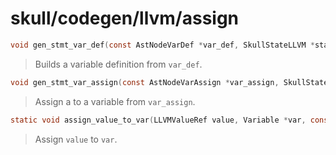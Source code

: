 # skull/codegen/llvm/assign

```c
void gen_stmt_var_def(const AstNodeVarDef *var_def, SkullStateLLVM *state)
```

> Builds a variable definition from `var_def`.

```c
void gen_stmt_var_assign(const AstNodeVarAssign *var_assign, SkullStateLLVM *state)
```

> Assign a to a variable from `var_assign`.

```c
static void assign_value_to_var(LLVMValueRef value, Variable *var, const SkullStateLLVM *state)
```

> Assign `value` to `var`.

